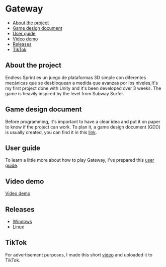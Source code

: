 # Gateway
* [About the project](#about-the-project)
* [Game design document](#game-design-document)
* [User guide](#user-guide)
* [Video demo](#video-demo)
* [Releases](#releases)
* [TikTok](#tiktok)

## About the project
Endless Sprint es un juego de plataformas 3D simple con diferentes mecánicas que se desbloquean a medida que avanzas por los niveles,It's my first project done with Unity and it's been developed over 3 weeks. The game is heavily inspired by the level from
Subway Surfer.

## Game design document
Before programming, it's important to have a clear idea and put it on paper to know if the project can work.
To plan it, a game design document (GDD) is usually created, you can find it in this [link](https://docs.google.com/document/d/1Sn1yyXj_zRRQs_-lQLo9g0iaxPgRMfY6zp2QuZtwxUg/edit?usp=sharing).

## User guide
To learn a little more about how to play Gateway, I've prepared this [user guide](https://docs.google.com/document/d/1xX5tgvdZH4XOAxyChvNm3GN2AJuCp8Z9SMoxh_8uIZA/edit?usp=sharing).

## Video demo
[Video demo](https://drive.google.com/file/d/1O6e_0LFa3nRgI_HUns5qlZgJI3krWJYv/view?usp=sharing)

## Releases
- [Windows](https://drive.google.com/file/d/18jR-ELA9TG2CpcQyncO88V5MTWszCa9j/view?usp=sharing)
- [Linux](https://drive.google.com/file/d/1IEzDD5-isuwWEAA3N9IkssdMVI_COzzu/view?usp=sharing)

## TikTok
For advertisement purposes, I made this short [video](https://vm.tiktok.com/ZGeVS3Wh5/) and uploaded it to TikTok.
